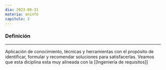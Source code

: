 ```yaml
---
dia: 2023-08-31
materia: aninfo
capitulo: 2
---
```

### Definición
---
Aplicación de conocimiento, técnicas y herramientas con el propósito de identificar, formular y recomendar soluciones para satisfacerlas. Veamos que esta diciplina esta muy alineada con la [[Ingeniería de requisitos]] 